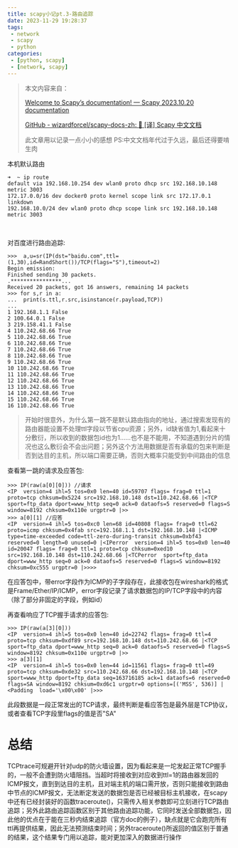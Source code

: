 ```yaml
---
title: scapy小记pt.3-路由追踪
date: 2023-11-29 19:28:37
tags:
 - network
 - scapy 
 - python
categories:
 - [python, scapy]
 - [network, scapy]
---
```


> 本文内容来自：
> 
> [Welcome to Scapy’s documentation! &mdash; Scapy 2023.10.20 documentation](https://scapy.readthedocs.io/en/latest)
> 
> [GitHub - wizardforcel/scapy-docs-zh: :book: [译] Scapy 中文文档](https://github.com/wizardforcel/scapy-docs-zh)
> 
> 此文章用以记录一点小小的感想
> PS:中文文档年代过于久远，最后还得要啃生肉

本机默认路由

```
➜  ~ ip route
default via 192.168.10.254 dev wlan0 proto dhcp src 192.168.10.148 metric 3003
172.17.0.0/16 dev docker0 proto kernel scope link src 172.17.0.1 linkdown
192.168.10.0/24 dev wlan0 proto dhcp scope link src 192.168.10.148 metric 3003
```

<br>

对百度进行路由追踪:

```
>>>  a,u=sr(IP(dst="baidu.com",ttl=(1,30),id=RandShort())/TCP(flags="S"),timeout=2)
Begin emission:
Finished sending 30 packets.
.****************...
Received 20 packets, got 16 answers, remaining 14 packets
>>> for s,r in a:
...  print(s.ttl,r.src,isinstance(r.payload,TCP))
...
1 192.168.1.1 False
2 100.64.0.1 False
3 219.158.41.1 False
4 110.242.68.66 True
5 110.242.68.66 True
6 110.242.68.66 True
7 110.242.68.66 True
8 110.242.68.66 True
9 110.242.68.66 True
10 110.242.68.66 True
11 110.242.68.66 True
12 110.242.68.66 True
13 110.242.68.66 True
14 110.242.68.66 True
15 110.242.68.66 True
16 110.242.68.66 True
```

> 开始时很意外，为什么第一跳不是默认路由指向的地址，通过搜索发现有的路由器能设置不处理ttl字段以节省cpu资源；另外，id缺省值为1,看起来十分敷衍，所以收到的数据包id也为1......也不是不能用，不知道遇到分片的情况也这么敷衍会不会出问题；另外这个方法用数据是否有承载的包来判断是否到达目的主机，所以端口需要正确，否则大概率只能受到中间路由的信息

查看第一跳的请求及应答包:

```
>>> IP(raw(a[0][0])) //请求
<IP  version=4 ihl=5 tos=0x0 len=40 id=59707 flags= frag=0 ttl=1 proto=tcp chksum=0x5224 src=192.168.10.148 dst=110.242.68.66 |<TCP  sport=ftp_data dport=www_http seq=0 ack=0 dataofs=5 reserved=0 flags=S window=8192 chksum=0x110e urgptr=0 |>>
>>> a[0][1] //应答
<IP  version=4 ihl=5 tos=0xc0 len=68 id=40808 flags= frag=0 ttl=62 proto=icmp chksum=0x4fab src=192.168.1.1 dst=192.168.10.148 |<ICMP  type=time-exceeded code=ttl-zero-during-transit chksum=0xbf43 reserved=0 length=0 unused=0 |<IPerror  version=4 ihl=5 tos=0x0 len=40 id=20047 flags= frag=0 ttl=1 proto=tcp chksum=0xed10 src=192.168.10.148 dst=110.242.68.66 |<TCPerror  sport=ftp_data dport=www_http seq=0 ack=0 dataofs=5 reserved=0 flags=S window=8192
chksum=0xc555 urgptr=0 |>>>>
```

在应答包中，带error字段作为ICMP的子字段存在，此接收包在wireshark的格式是Frame/Ether/IP/ICMP，error字段记录了请求数据包的IP/TCP字段中的内容（除了部分非固定的字段，例如id）

再查看响应了TCP握手请求的应答包:

```
>>> IP(raw(a[3][0]))
<IP  version=4 ihl=5 tos=0x0 len=40 id=22742 flags= frag=0 ttl=4 proto=tcp chksum=0xdf89 src=192.168.10.148 dst=110.242.68.66 |<TCP  sport=ftp_data dport=www_http seq=0 ack=0 dataofs=5 reserved=0 flags=S window=8192 chksum=0x110e urgptr=0 |>>
>>> a[3][1]
<IP  version=4 ihl=5 tos=0x0 len=44 id=11561 flags= frag=0 ttl=49 proto=tcp chksum=0xde32 src=110.242.68.66 dst=192.168.10.148 |<TCP  sport=www_http dport=ftp_data seq=163716185 ack=1 dataofs=6 reserved=0 flags=SA window=8192 chksum=0xd6c1 urgptr=0 options=[('MSS', 536)] |<Padding  load='\x00\x00' |>>>
```

此段数据是一段正常发出的TCP请求，最终判断是看应答包是最外层是TCP协议，或者查看TCP字段里flags的值是否"SA"

# 总结

TCPtrace可规避开针对udp的防火墙设置，因为看起来是一坨发起正常TCP握手的，一般不会遭到防火墙阻挡。当超时将接收到对应收到ttl=1的路由器发回的ICMP报文，直到到达目的主机，且对端主机的端口需开放，否则只能接收到路由中节点的ICMP报文，无法断定发送的数据包是否已经被目标主机接收，在scapy中还有已经封装好的函数traceroute()，只需传入相关参数即可立刻进行TCP路由追踪；另外此路由追踪函数区别于其他路由追踪功能，它同时发送全部数据包，因此他的优点在于能在三秒内结束追踪（官方doc的例子），缺点就是它会跑完所有ttl再提供结果，因此无法预测结束时间；另外traceroute()所返回的值区别于普通的结果，这个结果专门用以追踪，能对更加深入的数据进行操作
